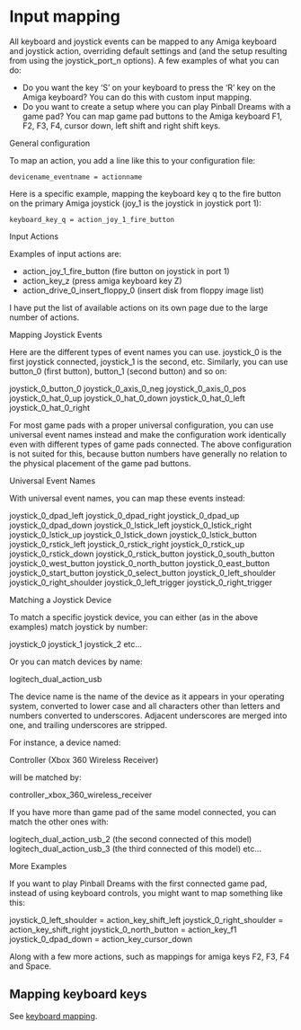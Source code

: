 # Input mapping

All keyboard and joystick events can be mapped to any Amiga keyboard and joystick action, overriding default settings and (and the setup resulting from using the joystick_port_n options). A few examples of what you can do:

* Do you want the key ‘S’ on your keyboard to press the ‘R’ key on the Amiga keyboard? You can do this with custom input mapping.
* Do you want to create a setup where you can play Pinball Dreams with a game pad? You can map game pad buttons to the Amiga keyboard F1, F2, F3, F4, cursor down, left shift and right shift keys.

General configuration

To map an action, you add a line like this to your configuration file:

    devicename_eventname = actionname

Here is a specific example, mapping the keyboard key q to the fire button on the primary Amiga joystick (joy_1 is the joystick in joystick port 1):

    keyboard_key_q = action_joy_1_fire_button

Input Actions

Examples of input actions are:

* action_joy_1_fire_button          (fire button on joystick in port 1)
* action_key_z                      (press amiga keyboard key Z)
* action_drive_0_insert_floppy_0    (insert disk from floppy image list)

I have put the list of available actions on its own page due to the large
number of actions.

Mapping Joystick Events

Here are the different types of event names you can use. joystick_0 is the first joystick connected, joystick_1 is the second, etc. Similarly, you can use button_0 (first button), button_1 (second button) and so on:

joystick_0_button_0
joystick_0_axis_0_neg
joystick_0_axis_0_pos
joystick_0_hat_0_up
joystick_0_hat_0_down
joystick_0_hat_0_left
joystick_0_hat_0_right

For most game pads with a proper universal configuration, you can use universal event names instead and make the configuration work identically even with different types of game pads connected. The above configuration is not suited for this, because button numbers have generally no relation to the physical placement of the game pad buttons.

Universal Event Names

With universal event names, you can map these events instead:

joystick_0_dpad_left
joystick_0_dpad_right
joystick_0_dpad_up
joystick_0_dpad_down
joystick_0_lstick_left
joystick_0_lstick_right
joystick_0_lstick_up
joystick_0_lstick_down
joystick_0_lstick_button
joystick_0_rstick_left
joystick_0_rstick_right
joystick_0_rstick_up
joystick_0_rstick_down
joystick_0_rstick_button
joystick_0_south_button
joystick_0_west_button
joystick_0_north_button
joystick_0_east_button
joystick_0_start_button
joystick_0_select_button
joystick_0_left_shoulder
joystick_0_right_shoulder
joystick_0_left_trigger
joystick_0_right_trigger

Matching a Joystick Device

To match a specific joystick device, you can either (as in the above examples) match joystick by number:

joystick_0
joystick_1
joystick_2
etc...

Or you can match devices by name:

logitech_dual_action_usb

The device name is the name of the device as it appears in your operating system, converted to lower case and all characters other than letters and numbers converted to underscores. Adjacent underscores are merged into one, and trailing underscores are stripped.

For instance, a device named:

Controller (Xbox 360 Wireless Receiver)

will be matched by:

controller_xbox_360_wireless_receiver

If you have more than game pad of the same model connected, you can match the other ones with:

logitech_dual_action_usb_2   (the second connected of this model)
logitech_dual_action_usb_3   (the third connected of this model)
etc...

More Examples

If you want to play Pinball Dreams with the first connected game pad, instead of using keyboard controls, you might want to map something like this:

joystick_0_left_shoulder = action_key_shift_left
joystick_0_right_shoulder = action_key_shift_right
joystick_0_north_button = action_key_f1
joystick_0_dpad_down = action_key_cursor_down

Along with a few more actions, such as mappings for amiga keys F2, F3, F4 and Space.

## Mapping keyboard keys

See [keyboard mapping](keyboard-mapping.md).
